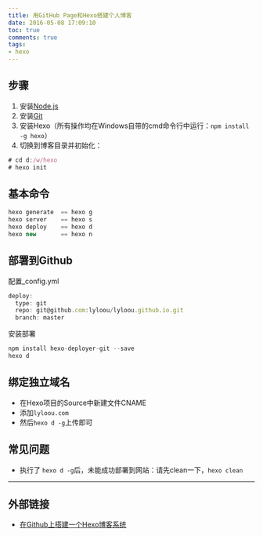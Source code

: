 ```yaml
---
title: 用GitHub Page和Hexo搭建个人博客
date: 2016-05-08 17:09:10
toc: true
comments: true
tags:
- hexo
---
```


## 步骤
1. 安装[Node.js](https://nodejs.org/en/)
2. 安装[Git ](https://git-scm.com/)
3. 安装Hexo（所有操作均在Windows自带的cmd命令行中运行：`npm install -g hexo`）
4. 切换到博客目录并初始化：
``` js
# cd d:/w/hexo
# hexo init
```

## 基本命令
``` js
hexo generate  == hexo g
hexo server    == hexo s
hexo deploy    == hexo d
hexo new       == hexo n
```

## 部署到Github
配置_config.yml
``` js
deploy:
  type: git
  repo: git@github.com:lyloou/lyloou.github.io.git
  branch: master
```

安装部署
``` js
npm install hexo-deployer-git --save
hexo d
```

## 绑定独立域名
* 在Hexo项目的Source中新建文件CNAME
* 添加`lyloou.com`
* 然后`hexo d -g`上传即可

## 常见问题
* 执行了 `hexo d -g`后，未能成功部署到网站：请先clean一下，`hexo clean`

---
## 外部链接
* [在Github上搭建一个Hexo博客系统](http://wenjunoy.com/2016/hexo-github-blog/)